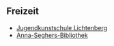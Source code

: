 ## Freizeit

- [Jugendkunstschule Lichtenberg](JUKS.html)
- [Anna-Seghers-Bibliothek](Bibliothek.html)

